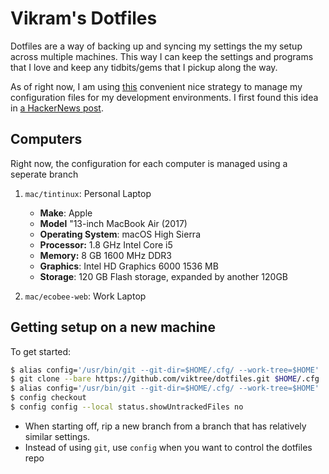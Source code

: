 # Vikram's Dotfiles

Dotfiles are a way of backing up and syncing my settings the my setup across multiple machines. This way I can keep the settings and programs that I love and keep any tidbits/gems that I pickup along the way.

As of right now, I am using [this](https://developer.atlassian.com/blog/2016/02/best-way-to-store-dotfiles-git-bare-repo/) convenient nice strategy to manage my configuration files for my development environments. I first found this idea in [a HackerNews post](https://news.ycombinator.com/item?id=11070797).


## Computers

Right now, the configuration for each computer is managed using a seperate branch

1. `mac/tintinux`: Personal Laptop
    - **Make**: Apple
    - **Model** "13-inch MacBook Air (2017)
    - **Operating System**: macOS High Sierra
    - **Processor:** 1.8 GHz Intel Core i5
    - **Memory:** 8 GB 1600 MHz DDR3
    - **Graphics**: Intel HD Graphics 6000 1536 MB
    - **Storage**: 120 GB Flash storage, expanded by another 120GB

2. `mac/ecobee-web`: Work Laptop


## Getting setup on a new machine

To get started:

```bash
$ alias config='/usr/bin/git --git-dir=$HOME/.cfg/ --work-tree=$HOME'
$ git clone --bare https://github.com/viktree/dotfiles.git $HOME/.cfg
$ alias config='/usr/bin/git --git-dir=$HOME/.cfg/ --work-tree=$HOME'
$ config checkout
$ config config --local status.showUntrackedFiles no
```

- When starting off, rip a new branch from a branch that has relatively similar settings.
- Instead of using `git`, use `config` when you want to control the dotfiles repo
